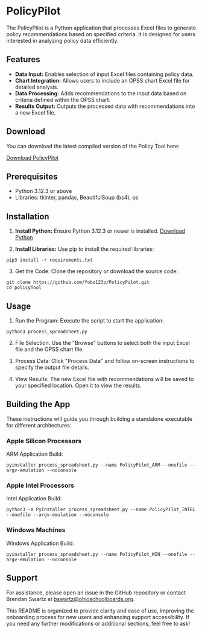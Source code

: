# PolicyPilot

The PolicyPilot is a Python application that processes Excel files to generate policy recommendations based on specified criteria. It is designed for users interested in analyzing policy data efficiently.

## Features

- **Data Input:** Enables selection of input Excel files containing policy data.
- **Chart Integration:** Allows users to include an OPSS chart Excel file for detailed analysis.
- **Data Processing:** Adds recommendations to the input data based on criteria defined within the OPSS chart.
- **Results Output:** Outputs the processed data with recommendations into a new Excel file.

## Download

You can download the latest compiled version of the Policy Tool here:

[Download PolicyPilot](https://github.com/Yobo123o/PolicyPilot/releases)

## Prerequisites

- Python 3.12.3 or above
- Libraries: tkinter, pandas, BeautifulSoup (bs4), os

## Installation

1. **Install Python:** Ensure Python 3.12.3 or newer is installed. [Download Python](https://www.python.org/downloads/)

2. **Install Libraries:** Use pip to install the required libraries:
```
pip3 install -r requirements.txt
```
3. Get the Code: Clone the repository or download the source code:
```
git clone https://github.com/Yobo123o/PolicyPilot.git
cd policyTool
```
## Usage
1. Run the Program: Execute the script to start the application:
```
python3 process_spreadsheet.py
```
2. File Selection: Use the "Browse" buttons to select both the input Excel file and the OPSS chart file. 

3. Process Data: Click "Process Data" and follow on-screen instructions to specify the output file details.

4. View Results: The new Excel file with recommendations will be saved to your specified location. Open it to view the results.

## Building the App
These instructions will guide you through building a standalone executable for different architectures:

### Apple Silicon Processors
ARM Application Build:
```
pyinstaller process_spreadsheet.py --name PolicyPilot_ARM --onefile --argv-emulation --noconsole
```

### Apple Intel Processors
Intel Application Build:
```
python3 -m PyInstaller process_spreadsheet.py --name PolicyPilot_INTEL --onefile --argv-emulation --noconsole
```


### Windows Machines
Windows Application Build:
```
pyinstaller process_spreadsheet.py --name PolicyPilot_WIN --onefile --argv-emulation --noconsole
```

## Support
For assistance, please open an issue in the GitHub repository or contact Brendan Swartz at bswartz@ohioschoolboards.org.

This README is organized to provide clarity and ease of use, improving the onboarding process for new users and enhancing support accessibility. If you need any further modifications or additional sections, feel free to ask!
